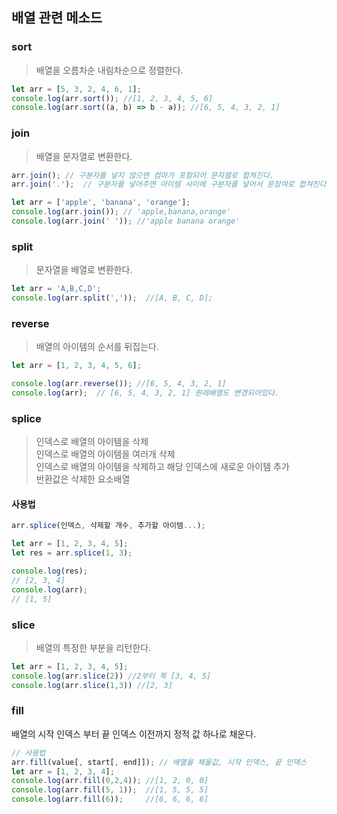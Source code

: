 ## 배열 관련 메소드

### sort
> 배열을 오름차순 내림차순으로 정렬한다.
```js
let arr = [5, 3, 2, 4, 6, 1];
console.log(arr.sort()); //[1, 2, 3, 4, 5, 6]
console.log(arr.sort((a, b) => b - a)); //[6, 5, 4, 3, 2, 1]
```

### join
> 배열을 문자열로 변환한다.
```js
arr.join(); // 구분자를 넣지 않으면 컴마가 포함되어 문자열로 합쳐진다.
arr.join('.');  // 구분자를 넣어주면 아이템 사이에 구분자를 넣어서 문장여로 합쳐진다.
```

```js
let arr = ['apple', 'banana', 'orange'];
console.log(arr.join()); // 'apple,banana,orange'
console.log(arr.join(' ')); //'apple banana orange'
```
### split
> 문자열을 배열로 변환한다.

```js
let arr = 'A,B,C,D';
console.log(arr.split(','));  //[A, B, C, D];
```
### reverse
> 배열의 아이템의 순서를 뒤집는다.

```js
let arr = [1, 2, 3, 4, 5, 6];

console.log(arr.reverse()); //[6, 5, 4, 3, 2, 1]
console.log(arr);  // [6, 5, 4, 3, 2, 1] 원래배열도 변경되어있다.
```

### splice
> 인덱스로 배열의 아이템을 삭제  
인덱스로 배열의 아이템을 여러개 삭제  
인덱스로 배열의 아이템을 삭제하고 해당 인덱스에 새로운 아이템 추가  
반환값은 삭제한 요소배열

#### 사용법
```js
arr.splice(인덱스, 삭제할 개수, 추가할 아이템...);
```

```js
let arr = [1, 2, 3, 4, 5];
let res = arr.splice(1, 3);

console.log(res);
// [2, 3, 4]
console.log(arr);
// [1, 5]
```

### slice
> 배열의 특정한 부분을 리턴한다.

```js
let arr = [1, 2, 3, 4, 5];
console.log(arr.slice(2)) //2부터 쭉 [3, 4, 5]
console.log(arr.slice(1,3)) //[2, 3]
```
### fill
배열의 시작 인덱스 부터 끝 인덱스 이전까지 정적 값 하나로 채운다.

```js
// 사용법
arr.fill(value[, start[, end]]); // 배열을 채울값, 시작 인덱스, 끝 인덱스
let arr = [1, 2, 3, 4];
console.log(arr.fill(0,2,4)); //[1, 2, 0, 0]
console.log(arr.fill(5, 1));  //[1, 5, 5, 5]
console.log(arr.fill(6));     //[6, 6, 6, 6]
```
